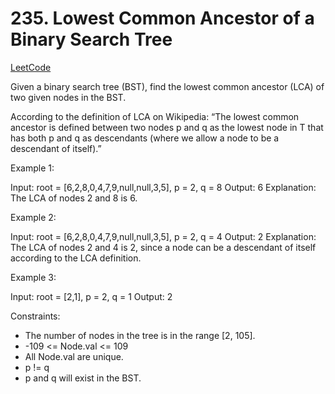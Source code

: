 # 235. Lowest Common Ancestor of a Binary Search Tree

[LeetCode](https://leetcode.com/problems/lowest-common-ancestor-of-a-binary-search-tree/)

Given a binary search tree (BST), find the lowest common ancestor (LCA) of two given nodes in the BST.

According to the definition of LCA on Wikipedia: “The lowest common ancestor is defined between two nodes p and q as the lowest node in T that has both p and q as descendants (where we allow a node to be a descendant of itself).”



Example 1:

Input: root = [6,2,8,0,4,7,9,null,null,3,5], p = 2, q = 8
Output: 6
Explanation: The LCA of nodes 2 and 8 is 6.

Example 2:

Input: root = [6,2,8,0,4,7,9,null,null,3,5], p = 2, q = 4
Output: 2
Explanation: The LCA of nodes 2 and 4 is 2, since a node can be a descendant of itself according to the LCA definition.

Example 3:

Input: root = [2,1], p = 2, q = 1
Output: 2



Constraints:

* The number of nodes in the tree is in the range [2, 105].
* -109 <= Node.val <= 109
* All Node.val are unique.
* p != q
* p and q will exist in the BST.
